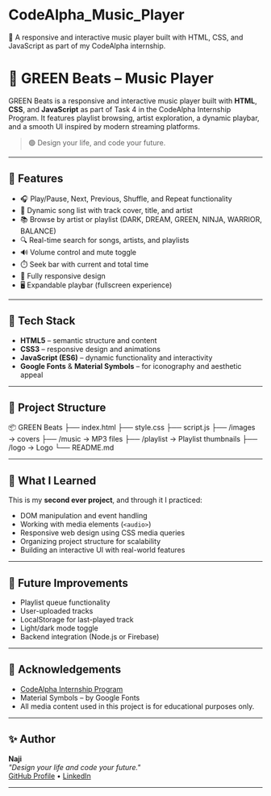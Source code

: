 # CodeAlpha_Music_Player
🎵 A responsive and interactive music player built with HTML, CSS, and JavaScript as part of my CodeAlpha internship.
# 🎵 GREEN Beats – Music Player

GREEN Beats is a responsive and interactive music player built with **HTML**, **CSS**, and **JavaScript** as part of Task 4 in the CodeAlpha Internship Program. It features playlist browsing, artist exploration, a dynamic playbar, and a smooth UI inspired by modern streaming platforms.

> 🟢 Design your life, and code your future.

---

## 🚀 Features

- 🎧 Play/Pause, Next, Previous, Shuffle, and Repeat functionality
- 📀 Dynamic song list with track cover, title, and artist
- 📚 Browse by artist or playlist (DARK, DREAM, GREEN, NINJA, WARRIOR, BALANCE)
- 🔍 Real-time search for songs, artists, and playlists
- 🔊 Volume control and mute toggle
- ⏱️ Seek bar with current and total time
- 📱 Fully responsive design
- 🖥️ Expandable playbar (fullscreen experience)

---

## 📂 Tech Stack

- **HTML5** – semantic structure and content
- **CSS3** – responsive design and animations
- **JavaScript (ES6)** – dynamic functionality and interactivity
- **Google Fonts** & **Material Symbols** – for iconography and aesthetic appeal

---

## 📁 Project Structure

📦 GREEN Beats
├── index.html
├── style.css
├── script.js
├── /images → covers
├── /music → MP3 files
├── /playlist → Playlist thumbnails
├── /logo → Logo 
└── README.md

---

## 🧠 What I Learned

This is my **second ever project**, and through it I practiced:
- DOM manipulation and event handling
- Working with media elements (`<audio>`)
- Responsive web design using CSS media queries
- Organizing project structure for scalability
- Building an interactive UI with real-world features

---

## 📌 Future Improvements

- Playlist queue functionality
- User-uploaded tracks
- LocalStorage for last-played track
- Light/dark mode toggle
- Backend integration (Node.js or Firebase)

---


## 🙌 Acknowledgements

- [CodeAlpha Internship Program](https://codealpha.tech/)
- Material Symbols – by Google Fonts
- All media content used in this project is for educational purposes only.

---

## ✨ Author

**Naji**  
_"Design your life and code your future."_  
[GitHub Profile](https://github.com/naji-abdellah) • [LinkedIn](https://linkedin.com/in/naji-abdellah) 

---

